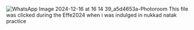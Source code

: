 ![WhatsApp Image 2024-12-16 at 16 14 39_a5d4653a-Photoroom](https://github.com/user-attachments/assets/bb725070-812b-4391-bcfc-542ec7bbc061)
This file was clicked during the Effe2024 when i was indulged in nukkad natak practice
